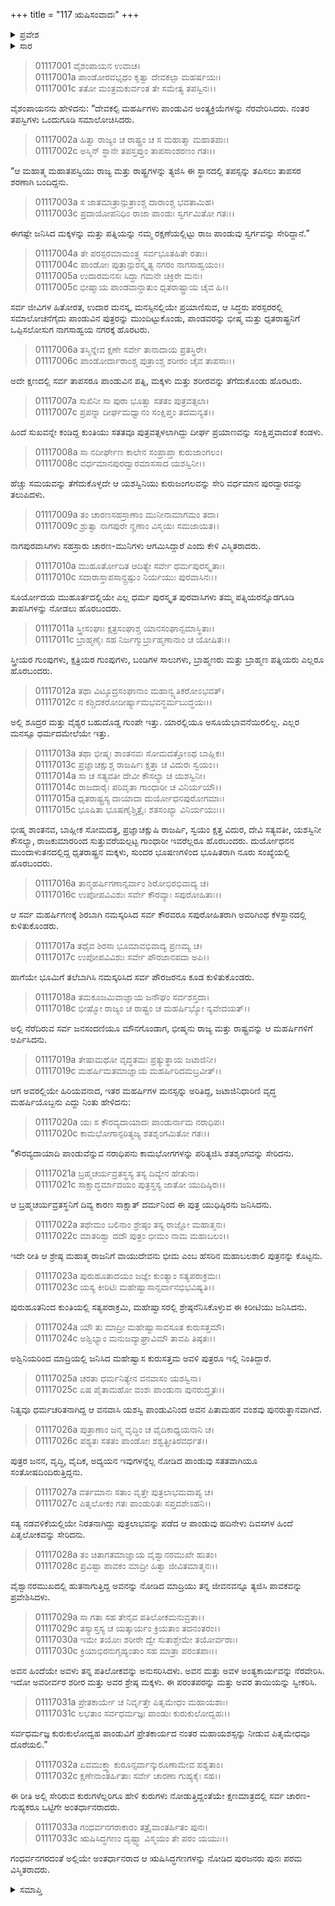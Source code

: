 +++
title = "117 ಋಷಿಸಂವಾದಃ"
+++

<details><summary>ಪ್ರವೇಶ</summary>


।।   ಓಂ ಓಂ ನಮೋ ನಾರಾಯಣಾಯ।।   ಶ್ರೀ ವೇದವ್ಯಾಸಾಯ ನಮಃ ।।

ಶ್ರೀ ಕೃಷ್ಣದ್ವೈಪಾಯನ ವೇದವ್ಯಾಸ ವಿರಚಿತ  

**ಶ್ರೀ ಮಹಾಭಾರತ**

**ಆದಿ ಪರ್ವ**

**ಸಂಭವ ಪರ್ವ**

**ಅಧ್ಯಾಯ 117**

</details>


<details><summary>ಸಾರ</summary>

ತಾಪಸರು ಪಾಂಡವರನ್ನೂ ಕುಂತಿಯನ್ನೂ ಕರೆದುಕೊಂಡು ಹಸ್ತಿನಾಪುರವನ್ನು ತಲುಪುವುದು (1-8). ಪಾಂಡವರ ಜನನ ಮತ್ತು ಪಾಂಡು-ಮಾದ್ರಿಯರ ಮರಣದ ಕುರಿತು ಹೇಳಿ, ಕುಂತಿ ಮತ್ತು ಪಾಂಡವರು ಅಲ್ಲಿಯೇ ಬಿಟ್ಟು ತಾಪಸರು ಅಂತರ್ಧಾನರಾದುದು (9-33).

</details>


> 01117001 ವೈಶಂಪಾಯನ ಉವಾಚ।  
01117001a ಪಾಂಡೋರವಭೃಥಂ ಕೃತ್ವಾ ದೇವಕಲ್ಪಾ ಮಹರ್ಷಯಃ।   
01117001c ತತೋ ಮಂತ್ರಮಕುರ್ವಂತ ತೇ ಸಮೇತ್ಯ ತಪಸ್ವಿನಃ।।

ವೈಶಂಪಾಯನನು ಹೇಳಿದನು: “ದೇವಕಲ್ಪಿ ಮಹರ್ಷಿಗಳು ಪಾಂಡುವಿನ ಅಂತ್ಯಕ್ರಿಯೆಗಳನ್ನು ನೆರವೇರಿಸಿದರು. ನಂತರ ತಪಸ್ವಿಗಳು ಒಂದುಗೂಡಿ ಸಮಾಲೋಚಿಸಿದರು.

> 01117002a ಹಿತ್ವಾ ರಾಜ್ಯಂ ಚ ರಾಷ್ಟ್ರಂ ಚ ಸ ಮಹಾತ್ಮಾ ಮಹಾತಪಾಃ।  
01117002c ಅಸ್ಮಿನ್ ಸ್ಥಾನೇ ತಪಸ್ತಪ್ತುಂ ತಾಪಸಾಂಶರಣಂ ಗತಃ।।

“ಆ ಮಹಾತ್ಮ ಮಹಾತಪಸ್ವಿಯು ರಾಜ್ಯ ಮತ್ತು ರಾಷ್ಟ್ರಗಳನ್ನು ತ್ಯಜಿಸಿ ಈ ಸ್ಥಾನದಲ್ಲಿ ತಪಸ್ಸನ್ನು ತಪಿಸಲು ತಾಪಸರ ಶರಣಾಗಿ ಬಂದಿದ್ದನು.

> 01117003a ಸ ಜಾತಮಾತ್ರಾನ್ಪುತ್ರಾಂಶ್ಚ ದಾರಾಂಶ್ಚ ಭವತಾಮಿಹ।  
01117003c ಪ್ರದಾಯೋಪನಿಧಿಂ ರಾಜಾ ಪಾಂಡುಃ ಸ್ವರ್ಗಮಿತೋ ಗತಃ।।

ಈಗಷ್ಟೇ ಜನಿಸಿದ ಮಕ್ಕಳನ್ನು ಮತ್ತು ಪತ್ನಿಯನ್ನು ನಮ್ಮ ರಕ್ಷಣೆಯಲ್ಲಿಟ್ಟು ರಾಜ ಪಾಂಡುವು ಸ್ವರ್ಗವನ್ನು ಸೇರಿದ್ದಾನೆ.”

> 01117004a ತೇ ಪರಸ್ಪರಮಾಮಂತ್ರ್ಯ ಸರ್ವಭೂತಹಿತೇ ರತಾಃ।  
01117004c ಪಾಂಡೋಃ ಪುತ್ರಾನ್ಪುರಸ್ಕೃತ್ಯ ನಗರಂ ನಾಗಸಾಹ್ವಯಂ।।  
01117005a ಉದಾರಮನಸಃ ಸಿದ್ಧಾ ಗಮನೇ ಚಕ್ರಿರೇ ಮನಃ।  
01117005c ಭೀಷ್ಮಾಯ ಪಾಂಡವಾನ್ದಾತುಂ ಧೃತರಾಷ್ಟ್ರಾಯ ಚೈವ ಹಿ।।

ಸರ್ವ ಜೀವಿಗಳ ಹಿತೋರತ, ಉದಾರ ಮನಸ್ಕ, ಮನಸ್ಸಿನಲ್ಲಿಯೇ ಪ್ರಯಾಣಿಸುವ, ಆ ಸಿದ್ಧರು ಪರಸ್ಪರರಲ್ಲಿ ಸಮಾಲೋಚನೆಗೈದು ಪಾಂಡುವಿನ ಪುತ್ರರನ್ನು ಮುಂದಿಟ್ಟುಕೊಂಡು, ಪಾಂಡವರನ್ನು ಭೀಷ್ಮ ಮತ್ತು ಧೃತರಾಷ್ಟ್ರನಿಗೆ ಒಪ್ಪಿಸಲೋಸುಗ ನಾಗಸಾಹ್ವಯ ನಗರಕ್ಕೆ ಹೊರಟರು.

> 01117006a ತಸ್ಮಿನ್ನೇವ ಕ್ಷಣೇ ಸರ್ವೇ ತಾನಾದಾಯ ಪ್ರತಸ್ಥಿರೇ।  
01117006c ಪಾಂಡೋರ್ದಾರಾಂಶ್ಚ ಪುತ್ರಾಂಶ್ಚ ಶರೀರಂ ಚೈವ ತಾಪಸಾಃ।।

ಅದೇ ಕ್ಷಣದಲ್ಲಿ ಸರ್ವ ತಾಪಸರೂ ಪಾಂಡುವಿನ ಪತ್ನಿ, ಮಕ್ಕಳು ಮತ್ತು ಶರೀರವನ್ನು ತೆಗೆದುಕೊಂಡು ಹೊರಟರು.

> 01117007a ಸುಖಿನೀ ಸಾ ಪುರಾ ಭೂತ್ವಾ ಸತತಂ ಪುತ್ರವತ್ಸಲಾ।   
01117007c ಪ್ರಪನ್ನಾ ದೀರ್ಘಮಧ್ವಾನಂ ಸಂಕ್ಷಿಪ್ತಂ ತದಮನ್ಯತ।।

ಹಿಂದೆ ಸುಖವನ್ನೇ ಕಂಡಿದ್ದ ಕುಂತಿಯು ಸತತವೂ ಪುತ್ರವತ್ಸಳಲಾಗಿದ್ದು ದೀರ್ಘ ಪ್ರಯಾಣವನ್ನು ಸಂಕ್ಷಿಪ್ತವಾದಂತೆ ಕಂಡಳು.

> 01117008a ಸಾ ನದೀರ್ಘೇಣ ಕಾಲೇನ ಸಂಪ್ರಾಪ್ತಾ ಕುರುಜಾಂಗಲಂ।  
01117008c ವರ್ಧಮಾನಪುರದ್ವಾರಮಾಸಸಾದ ಯಶಸ್ವಿನೀ।।

ಹೆಚ್ಚು ಸಮಯವನ್ನು ತೆಗೆದುಕೊಳ್ಳದೇ ಆ ಯಶಸ್ವಿನಿಯು ಕುರುಜಂಗಲವನ್ನು ಸೇರಿ ವರ್ಧಮಾನ ಪುರದ್ವಾರವನ್ನು ತಲುಪಿದಳು.

> 01117009a ತಂ ಚಾರಣಸಹಸ್ರಾಣಾಂ ಮುನೀನಾಮಾಗಮಂ ತದಾ।  
01117009c ಶ್ರುತ್ವಾ ನಾಗಪುರೇ ನೄಣಾಂ ವಿಸ್ಮಯಃ ಸಮಜಾಯತ।।

ನಾಗಪುರವಾಸಿಗಳು ಸಹಸ್ರಾರು ಚಾರಣ-ಮುನಿಗಳು ಆಗಮಿಸಿದ್ದಾರೆ ಎಂದು ಕೇಳಿ ವಿಸ್ಮಿತರಾದರು.

> 01117010a ಮುಹೂರ್ತೋದಿತ ಆದಿತ್ಯೇ ಸರ್ವೇ ಧರ್ಮಪುರಸ್ಕೃತಾಃ।   
01117010c ಸದಾರಾಸ್ತಾಪಸಾನ್ದ್ರಷ್ಟುಂ ನಿರ್ಯಯುಃ ಪುರವಾಸಿನಃ।।

ಸೂರ್ಯೋದಯ ಮುಹೂರ್ತದಲ್ಲಿಯೇ ಎಲ್ಲ ಧರ್ಮ ಪುರಸ್ಕೃತ ಪುರವಾಸಿಗಳು ತಮ್ಮ ಪತ್ನಿಯರನ್ನೊಡಗೂಡಿ ತಾಪಸಿಗಳನ್ನು ನೋಡಲು ಹೊರಬಂದರು.

> 01117011a ಸ್ತ್ರೀಸಂಘಾಃ ಕ್ಷತ್ರಸಂಘಾಶ್ಚ ಯಾನಸಂಘಾನ್ಸಮಾಸ್ಥಿತಾಃ।  
01117011c ಬ್ರಾಹ್ಮಣೈಃ ಸಹ ನಿರ್ಜಗ್ಮುರ್ಬ್ರಾಹ್ಮಣಾನಾಂ ಚ ಯೋಷಿತಃ।।

ಸ್ತ್ರೀಯರ ಗುಂಪುಗಳು, ಕ್ಷತ್ರಿಯರ ಗುಂಪುಗಳು, ಬಂಡಿಗಳ ಸಾಲುಗಳು, ಬ್ರಾಹ್ಮಣರು ಮತ್ತು ಬ್ರಾಹ್ಮಣ ಪತ್ನಿಯರು ಎಲ್ಲರೂ ಹೊರಬಂದರು.

> 01117012a ತಥಾ ವಿಟ್ಶೂದ್ರಸಂಘಾನಾಂ ಮಹಾನ್ವ್ಯತಿಕರೋಽಭವತ್।  
01117012c ನ ಕಶ್ಚಿದಕರೋದೀರ್ಷ್ಯಾಮಭವನ್ಧರ್ಮಬುದ್ಧಯಃ।।

ಅಲ್ಲಿ ಶೂದ್ರರ ಮತ್ತು ವೈಶ್ಯರ ಬಹುದೊಡ್ಡ ಗುಂಪೇ ಇತ್ತು. ಯಾರಲ್ಲಿಯೂ ಅಸೂಯೆಭಾವನೆಯಿರಲಿಲ್ಲ. ಎಲ್ಲರ ಮನಸ್ಸೂ ಧರ್ಮದಮೇಲೆಯೇ ಇತ್ತು.

> 01117013a ತಥಾ ಭೀಷ್ಮಃ ಶಾಂತನವಃ ಸೋಮದತ್ತೋಽಥ ಬಾಹ್ಲಿಕಃ।  
01117013c ಪ್ರಜ್ಞಾಚಕ್ಷುಶ್ಚ ರಾಜರ್ಷಿಃ ಕ್ಷತ್ತಾ ಚ ವಿದುರಃ ಸ್ವಯಂ।।  
01117014a ಸಾ ಚ ಸತ್ಯವತೀ ದೇವೀ ಕೌಸಲ್ಯಾ ಚ ಯಶಸ್ವಿನೀ।  
01117014c ರಾಜದಾರೈಃ ಪರಿವೃತಾ ಗಾಂಧಾರೀ ಚ ವಿನಿರ್ಯಯೌ।।  
01117015a ಧೃತರಾಷ್ಟ್ರಸ್ಯ ದಾಯಾದಾ ದುರ್ಯೋಧನಪುರೋಗಮಾಃ।  
01117015c ಭೂಷಿತಾ ಭೂಷಣೈಶ್ಚಿತ್ರೈಃ ಶತಸಂಖ್ಯಾ ವಿನಿರ್ಯಯುಃ।।

ಭೀಷ್ಮ ಶಾಂತನವ, ಬಾಹ್ಲೀಕ ಸೋಮದತ್ತ, ಪ್ರಜ್ಞಾಚಕ್ಷುಷಿ ರಾಜರ್ಷಿ, ಸ್ವಯಂ ಕ್ಷತ್ತ ವಿದುರ, ದೇವಿ ಸತ್ಯವತೀ, ಯಶಸ್ವಿನೀ ಕೌಸಲ್ಯಾ, ರಾಜಕುಮಾರರಿಂದ ಸುತ್ತುವರೆಯಲ್ಪಟ್ಟ ಗಾಂಧಾರೀ ಇವರೆಲ್ಲರೂ ಹೊರಬಂದರು. ದುರ್ಯೋಧನನ ಮುಂದಾಳುತನದಲ್ಲಿದ್ದ ಧೃತರಾಷ್ಟ್ರನ ಮಕ್ಕಳು, ಸುಂದರ ಭೂಷಣಗಳಿಂದ ಭೂಷಿತರಾಗಿ ನೂರು ಸಂಖ್ಯೆಯಲ್ಲಿ ಹೊರಬಂದರು.

> 01117016a ತಾನ್ಮಹರ್ಷಿಗಣಾನ್ಸರ್ವಾಂ ಶಿರೋಭಿರಭಿವಾದ್ಯ ಚ।  
01117016c ಉಪೋಪವಿವಿಶುಃ ಸರ್ವೇ ಕೌರವ್ಯಾಃ ಸಪುರೋಹಿತಾಃ।।

ಆ ಸರ್ವ ಮಹರ್ಷಿಗಣಕ್ಕೆ ಶಿರಬಾಗಿ ನಮಸ್ಕರಿಸಿದ ಸರ್ವ ಕೌರವರೂ ಸಪುರೋಹಿತರಾಗಿ ಅವರಿಗಿಂಥ ಕೆಳಸ್ಥಾನದಲ್ಲಿ ಕುಳಿತುಕೊಂಡರು.

> 01117017a ತಥೈವ ಶಿರಸಾ ಭೂಮಾವಭಿವಾದ್ಯ ಪ್ರಣಮ್ಯ ಚ।  
01117017c ಉಪೋಪವಿವಿಶುಃ ಸರ್ವೇ ಪೌರಜಾನಪದಾ ಅಪಿ।।

ಹಾಗೆಯೇ ಭೂಮಿಗೆ ತಲೆಬಾಗಿಸಿ ನಮಸ್ಕರಿಸಿದ ಸರ್ವ ಪೌರಜರನೂ ಕೂಡ ಕುಳಿತುಕೊಂಡರು.

> 01117018a ತಮಕೂಜಮಿವಾಜ್ಞಾಯ ಜನೌಘಂ ಸರ್ವಶಸ್ತದಾ।  
01117018c ಭೀಷ್ಮೋ ರಾಜ್ಯಂ ಚ ರಾಷ್ಟ್ರಂ ಚ ಮಹರ್ಷಿಭ್ಯೋ ನ್ಯವೇದಯತ್।।

ಅಲ್ಲಿ ನೆರೆದಿರುವ ಸರ್ವ ಜನಸಂದಣಿಯೂ ಮೌನಗೊಂಡಾಗ, ಭೀಷ್ಮನು ರಾಜ್ಯ ಮತ್ತು ರಾಷ್ಟ್ರವನ್ನು ಆ ಮಹರ್ಷಿಗಳಿಗೆ ಅರ್ಪಿಸಿದನು.

> 01117019a ತೇಷಾಮಥೋ ವೃದ್ಧತಮಃ ಪ್ರತ್ಯುತ್ಥಾಯ ಜಟಾಜಿನೀ।  
01117019c ಮಹರ್ಷಿಮತಮಾಜ್ಞಾಯ ಮಹರ್ಷಿರಿದಮಬ್ರವೀತ್।।

ಆಗ ಅವರಲ್ಲಿಯೇ ಹಿರಿಯವನಾದ, ಇತರ ಮಹರ್ಷಿಗಳ ಮನಸ್ಸನ್ನು ಅರಿತಿದ್ದ, ಜಟಾಜಿನಿಧಾರಿಣಿ ವೃದ್ಧ ಮಹರ್ಷಿಯೊಬ್ಬನು ಎದ್ದು ನಿಂತು ಹೇಳಿದನು:

> 01117020a ಯಃ ಸ ಕೌರವ್ಯದಾಯಾದಃ ಪಾಂಡುರ್ನಾಮ ನರಾಧಿಪಃ।  
01117020c ಕಾಮಭೋಗಾನ್ಪರಿತ್ಯಜ್ಯ ಶತಶೃಂಗಮಿತೋ ಗತಃ।।

“ಕೌರವ್ಯದಾಯಾದಿ ಪಾಂಡುವೆನ್ನುವ ನರಾಧಿಪನು ಕಾಮಭೋಗಗಳನ್ನು ಪರಿತ್ಯಜಿಸಿ ಶತಶೃಂಗವನ್ನು ಸೇರಿದನು.

> 01117021a ಬ್ರಹ್ಮಚರ್ಯವ್ರತಸ್ಥಸ್ಯ ತಸ್ಯ ದಿವ್ಯೇನ ಹೇತುನಾ।  
01117021c ಸಾಕ್ಷಾದ್ಧರ್ಮಾದಯಂ ಪುತ್ರಸ್ತಸ್ಯ ಜಾತೋ ಯುದಿಷ್ಠಿರಃ।।

ಆ ಬ್ರಹ್ಮಚರ್ಯವ್ರತಸ್ಥನಿಗೆ ದಿವ್ಯ ಕಾರಣ ಸಾಕ್ಷಾತ್ ದರ್ಮನಿಂದ ಈ ಪುತ್ರ ಯುಧಿಷ್ಠಿರನು ಜನಿಸಿದನು.

> 01117022a ತಥೇಮಂ ಬಲಿನಾಂ ಶ್ರೇಷ್ಠಂ ತಸ್ಯ ರಾಜ್ಞೋ ಮಹಾತ್ಮನಃ।  
01117022c ಮಾತರಿಶ್ವಾ ದದೌ ಪುತ್ರಂ ಭೀಮಂ ನಾಮ ಮಹಾಬಲಂ।।

ಇದೇ ರೀತಿ ಆ ಶ್ರೇಷ್ಠ ಮಹಾತ್ಮ ರಾಜನಿಗೆ ವಾಯುದೇವನು ಭೀಮ ಎಂಬ ಹೆಸರಿನ ಮಹಾಬಲಶಾಲಿ ಪುತ್ರನನ್ನು ಕೊಟ್ಟನು.

> 01117023a ಪುರುಹೂತಾದಯಂ ಜಜ್ಞೇ ಕುಂತ್ಯಾಂ ಸತ್ಯಪರಾಕ್ರಮಃ।   
01117023c ಯಸ್ಯ ಕೀರಿಟಿಃ ಮಹೇಷ್ವಾಸಾನ್ಸರ್ವಾನಭಿಭವಿಷ್ಯತಿ।।

ಪುರುಹೂತನಿಂದ ಕುಂತಿಯಲ್ಲಿ ಸತ್ಯಪರಾಕ್ರಮಿ, ಮಹೇಷ್ವಾಸರಲ್ಲಿ ಶ್ರೇಷ್ಠನೆನಿಸಿಕೊಳ್ಳುವ ಈ ಕಿರೀಟಿಯು ಜನಿಸಿದನು.

> 01117024a ಯೌ ತು ಮಾದ್ರೀ ಮಹೇಷ್ವಾಸಾವಸೂತ ಕುರುಸತ್ತಮೌ।  
01117024c ಅಶ್ವಿಭ್ಯಾಂ ಮನುಜವ್ಯಾಘ್ರಾವಿಮೌ ತಾವಪಿ ತಿಷ್ಠತಃ।।

ಅಶ್ವಿನಿಯರಿಂದ ಮಾದ್ರಿಯಲ್ಲಿ ಜನಿಸಿದ ಮಹೇಷ್ವಾಸ ಕುರುಸತ್ತಮ ಅವಳಿ ಪುತ್ರರೂ ಇಲ್ಲಿ ನಿಂತಿದ್ದಾರೆ.

> 01117025a ಚರತಾ ಧರ್ಮನಿತ್ಯೇನ ವನವಾಸಂ ಯಶಸ್ವಿನಾ।  
01117025c ಏಷ ಪೈತಾಮಹೋ ವಂಶಃ ಪಾಂಡುನಾ ಪುನರುದ್ಧೃತಃ।।

ನಿತ್ಯವೂ ಧರ್ಮಚರಿತನಾಗಿದ್ದ ಆ ವನವಾಸಿ ಯಶಸ್ವಿ ಪಾಂಡುವಿನಿಂದ ಅವನ ಪಿತಾಮಹನ ವಂಶವು ಪುನರುತ್ಥಾನವಾಗಿದೆ.

> 01117026a ಪುತ್ರಾಣಾಂ ಜನ್ಮ ವೃದ್ಧಿಂ ಚ ವೈದಿಕಾಧ್ಯಯನಾನಿ ಚ।   
01117026c ಪಶ್ಯತಃ ಸತತಂ ಪಾಂಡೋಃ ಶಶ್ವತ್ಪ್ರೀತಿರವರ್ಧತ।।

ಪುತ್ರರ ಜನನ, ವೃದ್ಧಿ, ವೈದಿಕ, ಅದ್ಯಯನ ಇವುಗಳನ್ನೆಲ್ಲ ನೋಡಿದ ಪಾಂಡುವು ಸತತವಾಗಿಯೂ ಸಂತೋಷದಿಂದಿರುತ್ತಿದ್ದನು.

> 01117027a ವರ್ತಮಾನಃ ಸತಾಂ ವೃತ್ತೇ ಪುತ್ರಲಾಭಮವಾಪ್ಯ ಚ।  
01117027c ಪಿತೃಲೋಕಂ ಗತಃ ಪಾಂಡುರಿತಃ ಸಪ್ತದಶೇಽಹನಿ।।

ಸತ್ಯ ನಡವಳಿಕೆಯಲ್ಲಿಯೇ ನಿರತನಾಗಿದ್ದು ಪುತ್ರಲಾಭವನ್ನು ಪಡೆದ ಆ ಪಾಂಡುವು ಹದಿನೇಳು ದಿವಸಗಳ ಹಿಂದೆ ಪಿತೃಲೋಕವನ್ನು ಸೇರಿದನು.

> 01117028a ತಂ ಚಿತಾಗತಮಾಜ್ಞಾಯ ವೈಶ್ವಾನರಮುಖೇ ಹುತಂ।  
01117028c ಪ್ರವಿಷ್ಟಾ ಪಾವಕಂ ಮಾದ್ರೀ ಹಿತ್ವಾ ಜೀವಿತಮಾತ್ಮನಃ।।

ವೈಶ್ವಾನರಮುಖದಲ್ಲಿ ಹುತನಾಗುತ್ತಿದ್ದ ಅವನನ್ನು ನೋಡಿದ ಮಾದ್ರಿಯು ತನ್ನ ಜೀವನವನ್ನೂ ತ್ಯಜಿಸಿ ಪಾವಕವನ್ನು ಪ್ರವೇಶಿಸಿದಳು.

> 01117029a ಸಾ ಗತಾ ಸಹ ತೇನೈವ ಪತಿಲೋಕಮನುವ್ರತಾ।।   
01117029c ತಸ್ಯಾಸ್ತಸ್ಯ ಚ ಯತ್ಕಾರ್ಯಂ ಕ್ರಿಯತಾಂ ತದನಂತರಂ।।  
01117030a ಇಮೇ ತಯೋಃ ಶರೀರೇ ದ್ವೇ ಸುತಾಶ್ಚೇಮೇ ತಯೋರ್ವರಾಃ।  
01117030c ಕ್ರಿಯಾಭಿರನುಗೃಹ್ಯಂತಾಂ ಸಹ ಮಾತ್ರಾ ಪರಂತಪಾಃ।।

ಅವನ ಹಿಂದೆಯೇ ಅವಳು ತನ್ನ ಪತಿಲೋಕವನ್ನು ಅನುಸರಿಸಿದಳು. ಅವನ ಮತ್ತು ಅವಳ ಅಂತ್ಯಕಾರ್ಯವನ್ನು ನೆರವೇರಿಸಿ. ಇದೋ ಅವರೀರ್ವರ ಶರೀರ ಮತ್ತು ಅವರ ಶ್ರೇಷ್ಠ ಮಕ್ಕಳು. ಈ ಪರಂತಪರನ್ನು ಮತ್ತು ಅವರ ತಾಯಿಯನ್ನು ಸ್ವೀಕರಿಸಿ.

> 01117031a ಪ್ರೇತಕಾರ್ಯೇ ಚ ನಿರ್ವೃತ್ತೇ ಪಿತೃಮೇಧಂ ಮಹಾಯಶಾಃ।  
01117031c ಲಭತಾಂ ಸರ್ವಧರ್ಮಜ್ಞಃ ಪಾಂಡುಃ ಕುರುಕುಲೋದ್ವಹಃ।।

ಸರ್ವಧರ್ಮಜ್ಞ ಕುರುಕುಲೋದ್ವಹ ಪಾಂಡುವಿಗೆ ಪ್ರೇತಕಾರ್ಯದ ನಂತರ ಮಹಾಯಶಸ್ಸನ್ನು ನೀಡುವ ಪಿತೃಮೇಧವೂ ದೊರೆಯಲಿ.”

> 01117032a ಏವಮುಕ್ತ್ವಾ ಕುರೂನ್ಸರ್ವಾನ್ಕುರೂಣಾಮೇವ ಪಶ್ಯತಾಂ।  
01117032c ಕ್ಷಣೇನಾಂತರ್ಹಿತಾಃ ಸರ್ವೇ ಚಾರಣಾ ಗುಹ್ಯಕೈಃ ಸಹ।।

ಈ ರೀತಿ ಅಲ್ಲಿ ಸೇರಿರುವ ಕುರುಗಳೆಲ್ಲರಿಗೂ ಹೇಳಿ ಕುರುಗಳು ನೋಡುತ್ತಿದ್ದಂತೆಯೇ ಕ್ಷಣಮಾತ್ರದಲ್ಲಿ ಸರ್ವ ಚಾರಣ-ಗುಹ್ಯಕರೂ ಒಟ್ಟಿಗೇ ಅಂತರ್ಧಾನರಾದರು.

> 01117033a ಗಂಧರ್ವನಗರಾಕಾರಂ ತತ್ರೈವಾಂತರ್ಹಿತಂ ಪುನಃ।  
01117033c ಋಷಿಸಿದ್ಧಗಣಂ ದೃಷ್ಟ್ವಾ ವಿಸ್ಮಯಂ ತೇ ಪರಂ ಯಯುಃ।।

ಗಂಧರ್ವನಗರದಂತೆ ಅಲ್ಲಿಯೇ ಅಂತರ್ಧಾನರಾದ ಆ ಋಷಿಸಿದ್ಧಗಣಗಳನ್ನು ನೋಡಿದ ಪುರಜನರು ಪುನಃ ಪರಮ ವಿಸ್ಮಿತರಾದರು.


<details><summary>ಸಮಾಪ್ತಿ</summary>
ಇತಿ ಶ್ರೀ ಮಹಾಭಾರತೇ ಆದಿಪರ್ವಣಿ ಸಂಭವಪರ್ವಣಿ ಋಷಿಸಂವಾದೇ ಸಪ್ತದಶಾಧಿಕಶತತಮೋಽಧ್ಯಾಯಃ।।  
ಇದು ಶ್ರೀ ಮಹಾಭಾರತದಲ್ಲಿ ಆದಿಪರ್ವದಲ್ಲಿ ಸಂಭವ ಪರ್ವದಲ್ಲಿ ಋಷಿಸಂವಾದ ಎನ್ನುವ ನೂರಾಹದಿನೇಳನೆಯ ಅಧ್ಯಾಯವು.


</details>

